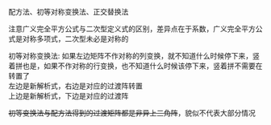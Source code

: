 配方法、初等对称变换法、正交替换法    
    
注意广义完全平方公式与二次型定义式的区别，差异点在于系数，广义完全平方公式是对称多项式，二次型未必是对称的    
    
初等对称变换法: 如果左边矩阵不作对称的列变换，就不知道什么时候停下来，竖着拼也是，如果不作对称的行变换，也不知道什么时候该停下来，竖着拼不需要在转置了    
左边是新解析式，右边是对应的过渡阵转置    
上边是新解析式，下边是对应的过渡阵    
    
~~初等变换法与配方法得到的过渡矩阵都是非异上三角阵~~，貌似不代表大部分情况    
